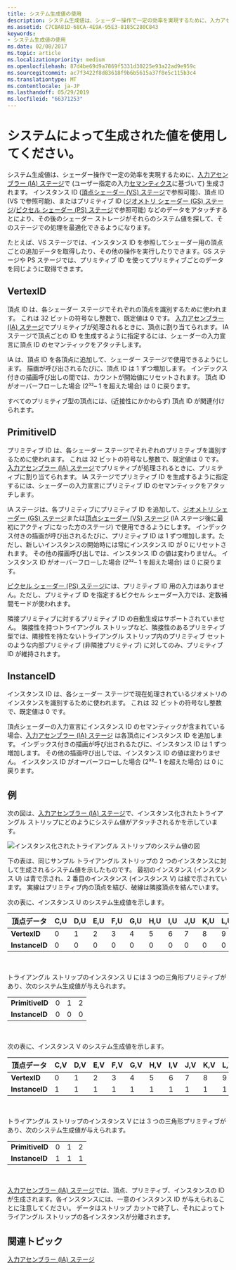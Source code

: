 ```yaml
---
title: システム生成値の使用
description: システム生成値は、シェーダー操作で一定の効率を実現するために、入力アセンブラー (IA) ステージで (ユーザー指定の入力セマンティクスに基づいて) 生成されます。
ms.assetid: C7CBA81D-68CA-4E9A-95E3-8185C280C843
keywords:
- システム生成値の使用
ms.date: 02/08/2017
ms.topic: article
ms.localizationpriority: medium
ms.openlocfilehash: 87d4be69d9a7869f5331d30225e93a22ad9e959c
ms.sourcegitcommit: ac7f3422f8d83618f9b6b5615a37f8e5c115b3c4
ms.translationtype: MT
ms.contentlocale: ja-JP
ms.lasthandoff: 05/29/2019
ms.locfileid: "66371253"
---
```

# <a name="span-iddirect3dconceptsusingsystem-generatedvaluesspanusing-system-generated-values"></a><span id="direct3dconcepts.using_system-generated_values"></span>システムによって生成された値を使用してください。


システム生成値は、シェーダー操作で一定の効率を実現するために、[入力アセンブラー (IA) ステージ](input-assembler-stage--ia-.md)で (ユーザー指定の入力[セマンティクス](https://docs.microsoft.com/windows/desktop/direct3dhlsl/dx-graphics-hlsl-semantics)に基づいて) 生成されます。 インスタンス ID ([頂点シェーダー (VS) ステージ](vertex-shader-stage--vs-.md)で参照可能)、頂点 ID (VS で参照可能)、またはプリミティブ ID ([ジオメトリ シェーダー (GS) ステージ](geometry-shader-stage--gs-.md)/[ピクセル シェーダー (PS) ステージ](pixel-shader-stage--ps-.md)で参照可能) などのデータをアタッチするとにより、その後のシェーダー ストレージがそれらのシステム値を探して、そのステージでの処理を最適化できるようになります。

たとえば、VS ステージでは、インスタンス ID を参照してシェーダー用の頂点ごとの追加データを取得したり、その他の操作を実行したりできます。GS ステージや PS ステージでは、プリミティブ ID を使ってプリミティブごとのデータを同じように取得できます。

## <a name="span-idvertexidspanspan-idvertexidspanspan-idvertexidspanvertexid"></a><span id="VertexID"></span><span id="vertexid"></span><span id="VERTEXID"></span>VertexID


頂点 ID は、各シェーダー ステージでそれぞれの頂点を識別するために使われます。 これは 32 ビットの符号なし整数で、既定値は 0 です。 [入力アセンブラー (IA) ステージ](input-assembler-stage--ia-.md)でプリミティブが処理されるときに、頂点に割り当てられます。 IA ステージで頂点ごとの ID を生成するように指定するには、シェーダーの入力宣言に頂点 ID のセマンティックをアタッチします。

IA は、頂点 ID を各頂点に追加して、シェーダー ステージで使用できるようにします。 描画が呼び出されるたびに、頂点 ID は 1 ずつ増加します。 インデックス付きの描画呼び出しの間では、カウントが開始値にリセットされます。 頂点 ID がオーバーフローした場合 (2³²– 1 を超えた場合) は 0 に戻ります。

すべてのプリミティブ型の頂点には、(近接性にかかわらず) 頂点 ID が関連付けられます。

## <a name="span-idprimitiveidspanspan-idprimitiveidspanspan-idprimitiveidspanprimitiveid"></a><span id="PrimitiveID"></span><span id="primitiveid"></span><span id="PRIMITIVEID"></span>PrimitiveID


プリミティブ ID は、各シェーダー ステージでそれぞれのプリミティブを識別するために使われます。 これは 32 ビットの符号なし整数で、既定値は 0 です。 [入力アセンブラー (IA) ステージ](input-assembler-stage--ia-.md)でプリミティブが処理されるときに、プリミティブに割り当てられます。 IA ステージでプリミティブ ID を生成するように指定するには、シェーダーの入力宣言にプリミティブ ID のセマンティックをアタッチします。

IA ステージは、各プリミティブにプリミティブ ID を追加して、[ジオメトリ シェーダー (GS) ステージ](geometry-shader-stage--gs-.md)または[頂点シェーダー (VS) ステージ](vertex-shader-stage--vs-.md) (IA ステージ後に最初にアクティブになった方のステージ) で使用できるようにします。 インデックス付きの描画が呼び出されるたびに、プリミティブ ID は 1 ずつ増加します。ただし、新しいインスタンスの開始時には常にインスタンス ID が 0 にリセットされます。 その他の描画呼び出しでは、インスタンス ID の値は変わりません。 インスタンス ID がオーバーフローした場合 (2³²– 1 を超えた場合) は 0 に戻ります。

[ピクセル シェーダー (PS) ステージ](pixel-shader-stage--ps-.md)には、プリミティブ ID 用の入力はありません。ただし、プリミティブ ID を指定するピクセル シェーダー入力では、定数補間モードが使われます。

隣接プリミティブに対するプリミティブ ID の自動生成はサポートされていません。 隣接性を持つトライアングル ストリップなど、隣接性のあるプリミティブ型では、隣接性を持たないトライアングル ストリップ内のプリミティブ セットのような内部プリミティブ (非隣接プリミティブ) に対してのみ、プリミティブ ID が維持されます。

## <a name="span-idinstanceidspanspan-idinstanceidspanspan-idinstanceidspaninstanceid"></a><span id="InstanceID"></span><span id="instanceid"></span><span id="INSTANCEID"></span>InstanceID


インスタンス ID は、各シェーダー ステージで現在処理されているジオメトリのインスタンスを識別するために使われます。 これは 32 ビットの符号なし整数で、既定値は 0 です。

頂点シェーダーの入力宣言にインスタンス ID のセマンティックが含まれている場合、[入力アセンブラー (IA) ステージ](input-assembler-stage--ia-.md) は各頂点にインスタンス ID を追加します。 インデックス付きの描画が呼び出されるたびに、インスタンス ID は 1 ずつ増加します。 その他の描画呼び出しでは、インスタンス ID の値は変わりません。 インスタンス ID がオーバーフローした場合 (2³²– 1 を超えた場合) は 0 に戻ります。

## <a name="span-idexamplespanspan-idexamplespanspan-idexamplespanexample"></a><span id="Example"></span><span id="example"></span><span id="EXAMPLE"></span>例


次の図は、[入力アセンブラー (IA) ステージ](input-assembler-stage--ia-.md)で、インスタンス化されたトライアングル ストリップにどのようにシステム値がアタッチされるかを示しています。

![インスタンス化されたトライアングル ストリップのシステム値の図](images/d3d10-ia-example.png)

下の表は、同じサンプル トライアングル ストリップの 2 つのインスタンスに対して生成されるシステム値を示したものです。 最初のインスタンス (インスタンス U) は青で示され、2 番目のインスタンス (インスタンス V) は緑で示されています。 実線はプリミティブ内の頂点を結び、破線は隣接頂点を結んでいます。

次の表に、インスタンス U のシステム生成値を示します。

| 頂点データ    | C,U | D,U | E,U | F,U | G,U | H,U | I,U | J,U | K,U | L,U |
|----------------|-----|-----|-----|-----|-----|-----|-----|-----|-----|-----|
| **VertexID**   | 0   | 1   | 2   | 3   | 4   | 5   | 6   | 7   | 8   | 9   |
| **InstanceID** | 0   | 0   | 0   | 0   | 0   | 0   | 0   | 0   | 0   | 0   |

 

トライアングル ストリップのインスタンス U には 3 つの三角形プリミティブがあり、次のシステム生成値が与えられます。

|                 |     |     |     |
|-----------------|-----|-----|-----|
| **PrimitiveID** | 0   | 1   | 2   |
| **InstanceID**  | 0   | 0   | 0   |

 

次の表に、インスタンス V のシステム生成値を示します。

| 頂点データ    | C,V | D,V | E,V | F,V | G,V | H,V | I,V | J,V | K,V | L,V |
|----------------|-----|-----|-----|-----|-----|-----|-----|-----|-----|-----|
| **VertexID**   | 0   | 1   | 2   | 3   | 4   | 5   | 6   | 7   | 8   | 9   |
| **InstanceID** | 1   | 1   | 1   | 1   | 1   | 1   | 1   | 1   | 1   | 1   |

 

トライアングル ストリップのインスタンス V には 3 つの三角形プリミティブがあり、次のシステム生成値が与えられます。

|                 |     |     |     |
|-----------------|-----|-----|-----|
| **PrimitiveID** | 0   | 1   | 2   |
| **InstanceID**  | 1   | 1   | 1   |

 

[入力アセンブラー (IA) ステージ](input-assembler-stage--ia-.md)では、頂点、プリミティブ、インスタンスの ID が生成されます。各インスタンスには、一意のインスタンス ID が与えられることに注意してください。 データはストリップ カットで終了し、それによってトライアングル ストリップの各インスタンスが分離されます。

## <a name="span-idrelated-topicsspanrelated-topics"></a><span id="related-topics"></span>関連トピック


[入力アセンブラー (IA) ステージ](input-assembler-stage--ia-.md)

 

 





